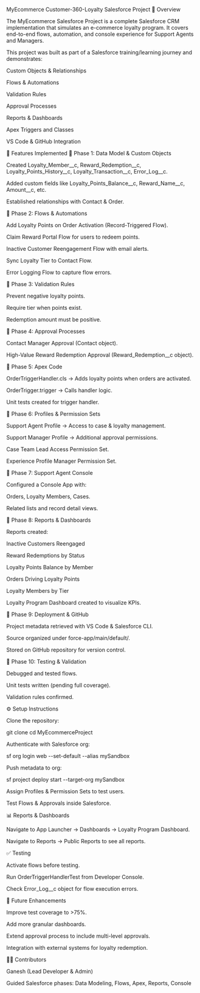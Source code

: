 MyEcommerce Customer-360-Loyalty Salesforce Project
📌 Overview

The MyEcommerce Salesforce Project is a complete Salesforce CRM implementation that simulates an e-commerce loyalty program.
It covers end-to-end flows, automation, and console experience for Support Agents and Managers.

This project was built as part of a Salesforce training/learning journey and demonstrates:

Custom Objects & Relationships

Flows & Automations

Validation Rules

Approval Processes

Reports & Dashboards

Apex Triggers and Classes

VS Code & GitHub Integration

🚀 Features Implemented
🔹 Phase 1: Data Model & Custom Objects

Created Loyalty_Member__c, Reward_Redemption__c, Loyalty_Points_History__c, Loyalty_Transaction__c, Error_Log__c.

Added custom fields like Loyalty_Points_Balance__c, Reward_Name__c, Amount__c, etc.

Established relationships with Contact & Order.

🔹 Phase 2: Flows & Automations

Add Loyalty Points on Order Activation (Record-Triggered Flow).

Claim Reward Portal Flow for users to redeem points.

Inactive Customer Reengagement Flow with email alerts.

Sync Loyalty Tier to Contact Flow.

Error Logging Flow to capture flow errors.

🔹 Phase 3: Validation Rules

Prevent negative loyalty points.

Require tier when points exist.

Redemption amount must be positive.

🔹 Phase 4: Approval Processes

Contact Manager Approval (Contact object).

High-Value Reward Redemption Approval (Reward_Redemption__c object).

🔹 Phase 5: Apex Code

OrderTriggerHandler.cls → Adds loyalty points when orders are activated.

OrderTrigger.trigger → Calls handler logic.

Unit tests created for trigger handler.

🔹 Phase 6: Profiles & Permission Sets

Support Agent Profile → Access to case & loyalty management.

Support Manager Profile → Additional approval permissions.

Case Team Lead Access Permission Set.

Experience Profile Manager Permission Set.

🔹 Phase 7: Support Agent Console

Configured a Console App with:

Orders, Loyalty Members, Cases.

Related lists and record detail views.

🔹 Phase 8: Reports & Dashboards

Reports created:

Inactive Customers Reengaged

Reward Redemptions by Status

Loyalty Points Balance by Member

Orders Driving Loyalty Points

Loyalty Members by Tier

Loyalty Program Dashboard created to visualize KPIs.

🔹 Phase 9: Deployment & GitHub

Project metadata retrieved with VS Code & Salesforce CLI.

Source organized under force-app/main/default/.

Stored on GitHub repository for version control.

🔹 Phase 10: Testing & Validation

Debugged and tested flows.

Unit tests written (pending full coverage).

Validation rules confirmed.

⚙️ Setup Instructions

Clone the repository:

git clone <your-repo-url>
cd MyEcommerceProject


Authenticate with Salesforce org:

sf org login web --set-default --alias mySandbox


Push metadata to org:

sf project deploy start --target-org mySandbox


Assign Profiles & Permission Sets to test users.

Test Flows & Approvals inside Salesforce.

📊 Reports & Dashboards

Navigate to App Launcher → Dashboards → Loyalty Program Dashboard.

Navigate to Reports → Public Reports to see all reports.

✅ Testing

Activate flows before testing.

Run OrderTriggerHandlerTest from Developer Console.

Check Error_Log__c object for flow execution errors.

📌 Future Enhancements

Improve test coverage to >75%.

Add more granular dashboards.

Extend approval process to include multi-level approvals.

Integration with external systems for loyalty redemption.

👨‍💻 Contributors

Ganesh (Lead Developer & Admin)

Guided Salesforce phases: Data Modeling, Flows, Apex, Reports, Console
